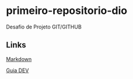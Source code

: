 # primeiro-repositorio-dio
Desafio de Projeto GIT/GITHUB


## Links
[Markdown](https://markdownguide.org/basic-syntax/)

[Guia DEV](https://github.com/arthurspk/guiadevbrasil)
